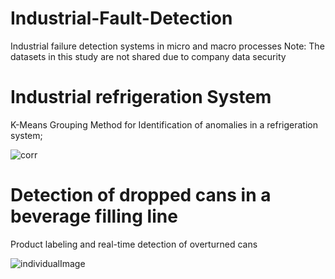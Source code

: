 # Industrial-Fault-Detection
Industrial failure detection systems in micro and macro processes
Note: The datasets in this study are not shared due to company data security

# Industrial refrigeration System

K-Means Grouping Method for Identification
of anomalies in a refrigeration system;

![corr](https://user-images.githubusercontent.com/81088917/141990096-7dabd335-b093-4fa8-90b0-32dd12169328.png)

# Detection of dropped cans in a beverage filling line

Product labeling and real-time detection of overturned cans

![individualImage](https://user-images.githubusercontent.com/81088917/141991378-f693abc4-412e-460d-adf2-f1750b4535ae.png)



